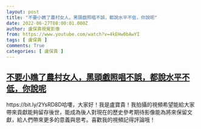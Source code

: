 ```yaml
---
layout: post
title: "不要小瞧了農村女人，黑頭戲照唱不誤，都說水平不低，你說呢"
date: 2022-06-27T08:00:01.000Z
author: 盧保貴視覺影像
from: https://www.youtube.com/watch?v=4kEHw0bAwYI
tags: [ 盧保貴 ]
comments: True
categories: [ 盧保貴 ]
---
```

<!--1656316801000-->
[不要小瞧了農村女人，黑頭戲照唱不誤，都說水平不低，你說呢](https://www.youtube.com/watch?v=4kEHw0bAwYI)
------

<div>
https://bit.ly/2YsRD8D哈嘍，大家好！我是盧寶貴！我拍攝的視頻希望能給大家帶來貢獻能夠留存後世，能成為後人對現在的歷史參考期待影像能為將來保留文獻，給人們帶來更多的意義與思考。喜歡我的視頻記得評論哦！
</div>

